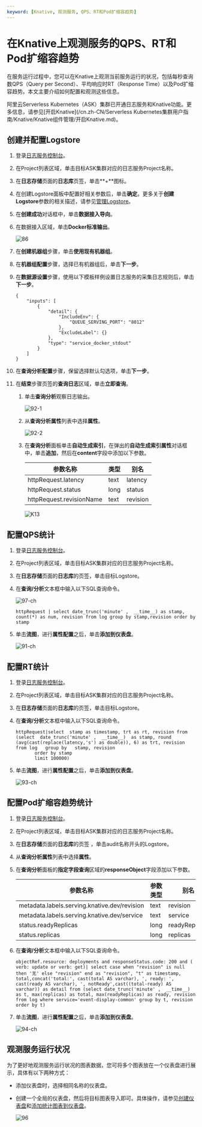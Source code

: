 ```yaml
---
keyword: [Knative, 观测服务, QPS、RT和Pod扩缩容趋势]
---
```


# 在Knative上观测服务的QPS、RT和Pod扩缩容趋势

在服务运行过程中，您可以在Knative上观测当前服务运行的状况，包括每秒查询数QPS（Query per Second）、平均响应时RT（Response Time）以及Pod扩缩容趋势。本文主要介绍如何配置和观测这些信息。

阿里云Serverless Kubernetes（ASK）集群已开通日志服务和Knative功能。更多信息，请参见[开启Knative](/cn.zh-CN/Serverless Kubernetes集群用户指南/Knative/Knative组件管理/开启Knative.md)。

## 创建并配置Logstore

1.  登录[日志服务控制台](https://sls.console.aliyun.com)。

2.  在Project列表区域，单击目标ASK集群对应的日志服务Project名称。

3.  在**日志存储**页面的**日志库**页签，单击**+**图标。

4.  在创建Logstore面板中配置好相关参数后，单击**确定**。更多关于**创建Logstore**参数的相关描述，请参见[管理Logstore](/cn.zh-CN/数据采集/准备工作/管理Logstore.md)。

5.  在**创建成功**对话框中，单击**数据接入导向**。

6.  在数据接入区域，单击**Docker标准输出**。

    ![86](https://static-aliyun-doc.oss-accelerate.aliyuncs.com/assets/img/zh-CN/4874619061/p205975.png)

7.  在**创建机器组**步骤，单击**使用现有机器组**。

8.  在**机器组配置**步骤，选择已有机器组后，单击**下一步**。

9.  在**数据源设置**步骤，使用以下模板样例设置日志服务的采集日志规则后，单击**下一步**。

    ```
    {
        "inputs": [
            {
                "detail": {
                    "IncludeEnv": {
                        "QUEUE_SERVING_PORT": "8012"
                    },
                    "ExcludeLabel": {}
                },
                "type": "service_docker_stdout"
            }
        ]
    }
    ```

10. 在**查询分析配置**步骤，保留选择默认勾选项，单击**下一步**。

11. 在**结束**步骤页签的**查询日志**区域，单击**立即查询**。

    1.  单击**查询分析**观察日志输出。

        ![92-1](https://static-aliyun-doc.oss-accelerate.aliyuncs.com/assets/img/zh-CN/4874619061/p206185.png)

    2.  从**查询分析属性**列表中选择**属性**。

        ![92-2](https://static-aliyun-doc.oss-accelerate.aliyuncs.com/assets/img/zh-CN/4874619061/p206189.png)

    3.  在**查询分析**面板单击**自动生成索引**，在弹出的**自动生成索引属性**对话框中，单击**追加**，然后在**content**字段中添加以下参数。

        |参数名称|类型|别名|
        |----|--|--|
        |httpRequest.latency|text|latency|
        |httpRequest.status|long|status|
        |httpRequest.revisionName|text|revision|

        ![K13](https://static-aliyun-doc.oss-accelerate.aliyuncs.com/assets/img/zh-CN/9418748161/p264340.png)


## 配置QPS统计

1.  登录[日志服务控制台](https://sls.console.aliyun.com)。

2.  在Project列表区域，单击目标ASK集群对应的日志服务Project名称。

3.  在**日志存储**页面的**日志库**的页签，单击目标Logstore。

4.  在**查询/分析**文本框中输入以下SQL查询命令。

    ![97-ch](https://static-aliyun-doc.oss-accelerate.aliyuncs.com/assets/img/zh-CN/4676329061/p207338.png)

    ```
    httpRequest | select date_trunc('minute' ,  __time__) as stamp, count(*) as num, revision from log group by stamp,revision order by stamp
    ```

5.  单击**流图**，进行**属性配置**之后，单击**添加到仪表盘**。

    ![91-ch](https://static-aliyun-doc.oss-accelerate.aliyuncs.com/assets/img/zh-CN/4874619061/p206816.png)


## 配置RT统计

1.  登录[日志服务控制台](https://sls.console.aliyun.com)。

2.  在Project列表区域，单击目标ASK集群对应的日志服务Project名称。

3.  在**日志存储**页面的**日志库**的页签，单击目标Logstore。

4.  在**查询/分析**文本框中输入以下SQL查询命令。

    ```
    httpRequest|select  stamp as timestamp, trt as rt, revision from (select  date_trunc('minute' ,  __time__)  as stamp, round (avg(cast(replace(latency,'s') as double)), 6) as trt, revision   from log   group by   stamp, revision
           order by stamp 
           limit 100000)
    ```

5.  单击**流图**，进行**属性配置**之后，单击**添加到仪表盘**。

    ![93-ch](https://static-aliyun-doc.oss-accelerate.aliyuncs.com/assets/img/zh-CN/4874619061/p206866.png)


## 配置Pod扩缩容趋势统计

1.  登录[日志服务控制台](https://sls.console.aliyun.com)。

2.  在Project列表区域，单击目标ASK集群对应的日志服务Project名称。

3.  在**日志存储**页面的**日志库**的页签 ，单击audit名称开头的Logstore。

4.  从**查询分析属性**列表中选择**属性**。

5.  在**查询分析**面板的**指定字段查询**区域的**responseObject**字段添加以下参数。

    |参数名称|参数类型|别名|
    |----|----|--|
    |metadata.labels.serving.knative.dev/revision|text|revision|
    |metadata.labels.serving.knative.dev/service|text|service|
    |status.readyReplicas|long|readyReplicas|
    |status.replicas|long|replicas|

6.  在**查询/分析**文本框中输入以下SQL查询命令。

    ```
    objectRef.resource: deployments and responseStatus.code: 200 and ( verb: update or verb: get)| select case when "revision" is null then '无' else "revision" end as "revision", "t" as timestamp, total,concat('total:', cast(total AS varchar), ', ready: ', cast(ready AS varchar), ', notReady',cast((total-ready) AS varchar)) as detail from (select date_trunc('minute' ,  __time__) as t, max(replicas) as total, max(readyReplicas) as ready, revision from log where service='event-display-common' group by t, revision order by t)
    ```

7.  单击**流图**，进行**属性配置**之后，单击**添加到仪表盘**。

    ![94-ch](https://static-aliyun-doc.oss-accelerate.aliyuncs.com/assets/img/zh-CN/4874619061/p206950.png)


## 观测服务运行状况

为了更好地观测服务运行状况的图表数据，您可将多个图表放在一个仪表盘进行展示，具体有以下两种方式：

-   添加仪表盘时，选择相同名称的仪表盘。
-   创建一个全局的仪表盘，然后将目标图表导入即可。具体操作，请参见[创建仪表盘](/cn.zh-CN/可视化与告警/仪表盘/创建仪表盘.md)和[添加统计图表到仪表盘](/cn.zh-CN/可视化与告警/仪表盘/添加统计图表到仪表盘.md)。

    ![96](https://static-aliyun-doc.oss-accelerate.aliyuncs.com/assets/img/zh-CN/4874619061/p206990.png)


